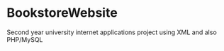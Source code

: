 # BookstoreWebsite
Second year university internet applications project using XML and also PHP/MySQL
